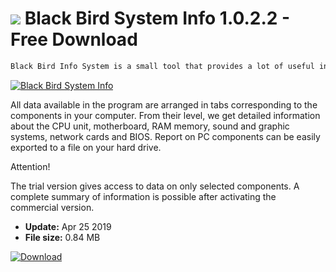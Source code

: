 # ![](https://cdn.softexe.net/static/icon/7/black-bird-system-info-8240.png) Black Bird System Info 1.0.2.2 - Free Download

```sh
Black Bird Info System is a small tool that provides a lot of useful information about our computer.
```
[![Black Bird System Info](https://gallery.dpcdn.pl/imgc/Tools/76736/g_-_420x350_1.5_-_x20170713234248_0.jpg)](https://softexe.net/win/system/diagnostics-tests/black-bird-system-info:hbdR.html)

All data available in the program are arranged in tabs corresponding to the components in your computer. From their level, we get detailed information about the CPU unit, motherboard, RAM memory, sound and graphic systems, network cards and BIOS. Report on PC components can be easily exported to a file on your hard drive.
 
 Attention!
 
 The trial version gives access to data on only selected components. A complete summary of information is possible after activating the commercial version.


- **Update:** Apr 25 2019
- **File size:** 0.84 MB

[![Download](https://cdn.softexe.net/static/img/download.png)](https://softexe.net/win/system/diagnostics-tests/black-bird-system-info:hbdR.html)

